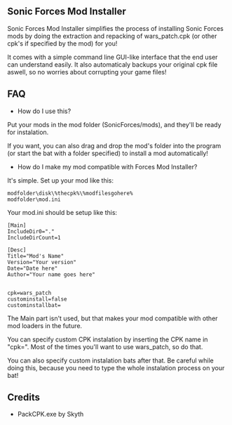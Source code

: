 ## Sonic Forces Mod Installer

Sonic Forces Mod Installer simplifies the process of installing Sonic Forces mods by doing the extraction and repacking
of wars_patch.cpk (or other cpk's if specified by the mod) for you!

It comes with a simple command line GUI-like interface that the end user can understand easily. It also automaticaly backups your original cpk file aswell, so no worries about corrupting your game files!


## FAQ
- How do I use this?

Put your mods in the mod folder (SonicForces/mods), and they'll be ready for instalation.

If you want, you can also drag and drop the mod's folder into the program (or start the bat with a folder specified) to
install a mod automatically!


- How do I make my mod compatible with Forces Mod Installer?

It's simple. Set up your mod like this:
```
modfolder\disk\%thecpk%\%modfilesgohere%
modfolder\mod.ini
```
Your mod.ini should be setup like this:

```
[Main]
IncludeDir0="."
IncludeDirCount=1

[Desc]
Title="Mod's Name"
Version="Your version"
Date="Date here"
Author="Your name goes here"


cpk=wars_patch
custominstall=false
custominstallbat=
```
The Main part isn't used, but that makes your mod compatible with other mod loaders in the future.

You can specify custom CPK instalation by inserting the CPK name in "cpk=". Most of the times you'll want
to use wars_patch, so do that.

You can also specify custom instalation bats after that. Be careful while doing this, because you need to
type the whole instalation process on your bat!

## Credits
- PackCPK.exe by Skyth
